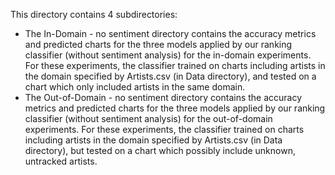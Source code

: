 This directory contains 4 subdirectories:
- The In-Domain - no sentiment directory contains the accuracy metrics and predicted charts for the three models applied by our ranking classifier (without sentiment analysis) for the in-domain experiments. For these experiments, the classifier trained on charts including artists in the domain specified by Artists.csv (in Data directory), and tested on a chart which only included artists in the same domain.
- The Out-of-Domain - no sentiment directory contains the accuracy metrics and predicted charts for the three models applied by our ranking classifier (without sentiment analysis) for the out-of-domain experiments. For these experiments, the classifier trained on charts including artists in the domain specified by Artists.csv (in Data directory), but tested on a chart which possibly include unknown, untracked artists.